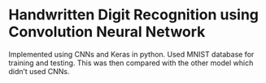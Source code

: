 # Handwritten Digit Recognition using Convolution Neural Network
Implemented using CNNs and Keras in python. Used MNIST database for training and testing. This was then compared with the other model which didn’t used CNNs.
